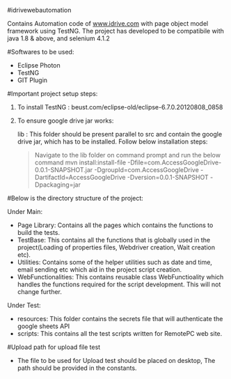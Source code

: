 #idrivewebautomation

Contains Automation code of www.idrive.com with page object model framework using TestNG. The project has developed to be compatibile with java 1.8 & above, and selenium 4.1.2


#Softwares to be used:

- Eclipse Photon
- TestNG
- GIT Plugin 

#Important project setup steps:

1. To install TestNG : beust.com/eclipse-old/eclipse-6.7.0.20120808_0858

2. To ensure google drive jar works:

	lib : This folder should be present parallel to src and contain the google drive jar, which has to be installed. 
	Follow below installation steps:
	> Navigate to the lib folder on command prompt and run the below command
	mvn install:install-file -Dfile=com.AccessGoogleDrive-0.0.1-SNAPSHOT.jar -DgroupId=com.AccessGoogleDrive -DartifactId=AccessGoogleDrive -Dversion=0.0.1-SNAPSHOT -Dpackaging=jar
 
#Below is the directory structure of the project:

Under Main:
- Page Library: Contains all the pages which contains the functions to build the tests.  
- TestBase: This contains all the functions that is globally used in the project(Loading of properties files, Webdriver creation, Wait creation etc). 
- Utilities: Contains some of the helper utilities such as date and time, email sending etc which aid in the project script creation. 
- WebFunctionalities: This contains reusable class WebFunctioality which handles the functions required for the script development. This will not change further.

Under Test:
- resources: This folder contains the secrets file that will authenticate the google sheets API
- scripts: This contains all the test scripts written for RemotePC web site.

#Upload path for upload file test
- The file to be used for Upload test should be placed on desktop, The path should be provided in the constants.